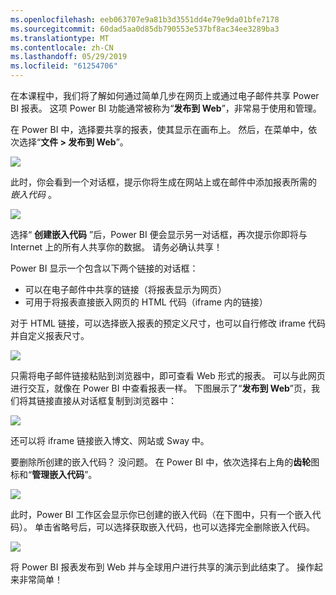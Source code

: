 ```yaml
---
ms.openlocfilehash: eeb063707e9a81b3d3551dd4e79e9da01bfe7178
ms.sourcegitcommit: 60dad5aa0d85db790553e537bf8ac34ee3289ba3
ms.translationtype: MT
ms.contentlocale: zh-CN
ms.lasthandoff: 05/29/2019
ms.locfileid: "61254706"
---
```

在本课程中，我们将了解如何通过简单几步在网页上或通过电子邮件共享 Power BI 报表。 这项 Power BI 功能通常被称为“**发布到 Web**”，非常易于使用和管理。

在 Power BI 中，选择要共享的报表，使其显示在画布上。 然后，在菜单中，依次选择“**文件 > 发布到 Web**”。

![](media/6-6-publish-to-web/6-6_1a.png)

此时，你会看到一个对话框，提示你将生成在网站上或在邮件中添加报表所需的 *嵌入代码* 。

![](media/6-6-publish-to-web/6-6_2.png)

选择“ **创建嵌入代码** ”后，Power BI 便会显示另一对话框，再次提示你即将与 Internet 上的所有人共享你的数据。 请务必确认共享！

Power BI 显示一个包含以下两个链接的对话框：

* 可以在电子邮件中共享的链接（将报表显示为网页）
* 可用于将报表直接嵌入网页的 HTML 代码（iframe 内的链接）

对于 HTML 链接，可以选择嵌入报表的预定义尺寸，也可以自行修改 iframe 代码并自定义报表尺寸。

![](media/6-6-publish-to-web/6-6_3.png)

只需将电子邮件链接粘贴到浏览器中，即可查看 Web 形式的报表。 可以与此网页进行交互，就像在 Power BI 中查看报表一样。 下图展示了“**发布到 Web**”页，我们将其链接直接从对话框复制到浏览器中：

![](media/6-6-publish-to-web/6-6_4.png)

还可以将 iframe 链接嵌入博文、网站或 Sway 中。

要删除所创建的嵌入代码？ 没问题。 在 Power BI 中，依次选择右上角的**齿轮**图标和“**管理嵌入代码**”。

![](media/6-6-publish-to-web/6-6_5.png)

此时，Power BI 工作区会显示你已创建的嵌入代码（在下图中，只有一个嵌入代码）。 单击省略号后，可以选择获取嵌入代码，也可以选择完全删除嵌入代码。

![](media/6-6-publish-to-web/6-6_6.png)

将 Power BI 报表发布到 Web 并与全球用户进行共享的演示到此结束了。 操作起来非常简单！

